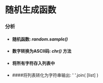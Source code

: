 随机生成函数
===

### 分析
 * #### 随机函数: ***random.sample()***

 * #### 数字转换为ASCII码: ***chr()*** 方法
 
 * #### 将所有字符存入列表中
 
 * ####将列表转化为字符串输出: \' \'.join( [list] )
 
 
 
 
 


